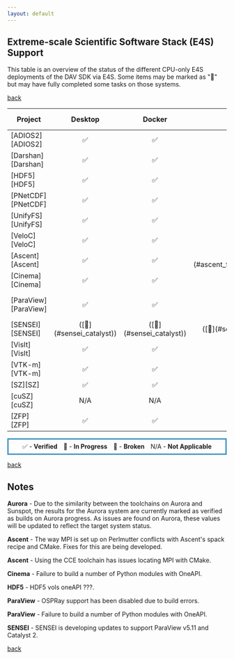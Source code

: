 ```yaml
---
layout: default
---
```


## Extreme-scale Scientific Software Stack (E4S) Support

This table is an overview of the status of the different CPU-only E4S deployments of the DAV SDK via E4S. Some items may be marked as "🔎" but may have fully completed some tasks on those systems.

[back](./)

<table class="status_table">
  <thead>
    <tr>
      <th>Project</th>
      <th style="text-align: center">Desktop</th>
      <th style="text-align: center">Docker</th>
      <th style="text-align: center">Frontier</th>
      <th style="text-align: center">Perlmutter</th>
      <th style="text-align: center" markdown="span">([Aurora](#verified_on_sunspot))</th>
      <th style="text-align: center">Smoke</th>
    </tr>
  </thead>
  <tbody>
    <tr>
      <td markdown="span">
        [ADIOS2][ADIOS2]
      </td>
      <td class="verified" style="text-align: center">✅</td><!-- Desktop -->
      <td class="verified" style="text-align: center">✅</td><!-- Docker -->
      <td class="verified" style="text-align: center">✅</td><!-- Frontier -->
      <td class="verified" style="text-align: center">✅</td><!-- Perlmutter -->
      <td class="verified" style="text-align: center">✅</td><!-- Aurora -->
      <td class="in_progress" style="text-align: center">🔎</td><!-- Smoke -->
    </tr>
    <tr>
      <td markdown="span">
        [Darshan][Darshan]
      </td>
      <td class="verified" style="text-align: center">✅</td><!-- Desktop -->
      <td class="verified" style="text-align: center">✅</td><!-- Docker -->
      <td class="verified" style="text-align: center">✅</td><!-- Frontier -->
      <td class="verified" style="text-align: center">✅</td><!-- Perlmutter -->
      <td class="verified" style="text-align: center">✅</td><!-- Aurora -->
      <td class="in_progress" style="text-align: center">🔎</td><!-- Smoke -->
    </tr>
    <tr>
      <td markdown="span">
        [HDF5][HDF5]
      </td>
      <td class="verified" style="text-align: center">✅</td><!-- Desktop -->
      <td class="verified" style="text-align: center">✅</td><!-- Docker -->
      <td class="verified" style="text-align: center">✅</td><!-- Frontier -->
      <td class="verified" style="text-align: center">✅</td><!-- Perlmutter -->
      <td class="in_progress" style="text-align: center" markdown="span">([🔎](#hdf5_vols_oneapi))</td><!-- Aurora -->
      <td class="in_progress" style="text-align: center">🔎</td><!-- Smoke -->
    </tr>
    <tr>
      <td markdown="span">
        [PNetCDF][PNetCDF]
      </td>
      <td class="verified" style="text-align: center">✅</td><!-- Desktop -->
      <td class="verified" style="text-align: center">✅</td><!-- Docker -->
      <td class="verified" style="text-align: center">✅</td><!-- Frontier -->
      <td class="verified" style="text-align: center">✅</td><!-- Perlmutter -->
      <td class="verified" style="text-align: center">✅</td><!-- Aurora -->
      <td class="in_progress" style="text-align: center">🔎</td><!-- Smoke -->
    </tr>
    <tr>
      <td markdown="span">
        [UnifyFS][UnifyFS]
      </td>
      <td class="verified" style="text-align: center">✅</td><!-- Desktop -->
      <td class="verified" style="text-align: center">✅</td><!-- Docker -->
      <td class="verified" style="text-align: center">✅</td><!-- Frontier -->
      <td class="verified" style="text-align: center">✅</td><!-- Perlmutter -->
      <td class="verified" style="text-align: center">✅</td><!-- Aurora -->
      <td class="in_progress" style="text-align: center">🔎</td><!-- Smoke -->
    </tr>
    <tr>
      <td markdown="span">
        [VeloC][VeloC]
      </td>
      <td class="verified" style="text-align: center">✅</td><!-- Desktop -->
      <td class="verified" style="text-align: center">✅</td><!-- Docker -->
      <td class="verified" style="text-align: center">✅</td><!-- Frontier -->
      <td class="verified" style="text-align: center">✅</td><!-- Perlmutter -->
      <td class="verified" style="text-align: center">✅</td><!-- Aurora -->
      <td class="in_progress" style="text-align: center">🔎</td><!-- Smoke -->
    </tr>
    <tr>
      <td markdown="span">
        [Ascent][Ascent]
      </td>
      <td class="verified" style="text-align: center">✅</td><!-- Desktop -->
      <td class="verified" style="text-align: center">✅</td><!-- Docker -->
      <td class="in_progress" style="text-align: center" markdown="span">([🔎](#ascent_find_mpi_frontier))</td><!-- Frontier -->
      <td class="failing" style="text-align: center" markdown="span">([🚫](#ascent_perlmutter_mpi))</td><!-- Perlmutter -->
      <td class="verified" style="text-align: center">✅</td><!-- Aurora -->
      <td class="in_progress" style="text-align: center">🔎</td><!-- Smoke -->
    </tr>
    <tr>
      <td markdown="span">
        [Cinema][Cinema]
      </td>
      <td class="verified" style="text-align: center">✅</td><!-- Desktop -->
      <td class="verified" style="text-align: center">✅</td><!-- Docker -->
      <td class="verified" style="text-align: center">✅</td><!-- Frontier -->
      <td class="verified" style="text-align: center">✅</td><!-- Perlmutter -->
      <td class="in_progress" style="text-align: center" markdown="span">([🔎](#cinema_oneapi_python))</td><!-- Aurora -->
      <td class="in_progress" style="text-align: center">🔎</td><!-- Smoke -->
    </tr>
    <tr>
      <td markdown="span">
        [ParaView][ParaView]
      </td>
      <td class="verified" style="text-align: center">✅</td><!-- Desktop -->
      <td class="verified" style="text-align: center">✅</td><!-- Docker -->
      <td class="verified" style="text-align: center">✅</td><!-- Frontier -->
      <td class="verified" style="text-align: center">✅</td><!-- Perlmutter -->
      <td class="in_progress" style="text-align: center" markdown="span">([🔎](#paraview_no_ospray)[🔎](#paraview_oneapi_python))</td><!-- Aurora -->
      <td class="verified" style="text-align: center">✅</td><!-- Smoke -->
    </tr>
    <tr>
      <td markdown="span">
        [SENSEI][SENSEI]
      </td>
      <td class="in_progress" style="text-align: center" markdown="span">([🔎](#sensei_catalyst))</td><!-- Desktop -->
      <td class="in_progress" style="text-align: center" markdown="span">([🔎](#sensei_catalyst))</td><!-- Docker -->
      <td class="in_progress" style="text-align: center" markdown="span">([🔎](#sensei_catalyst))</td><!-- Frontier -->
      <td class="in_progress" style="text-align: center" markdown="span">([🔎](#sensei_catalyst))</td><!-- Perlmutter -->
      <td class="in_progress" style="text-align: center" markdown="span">([🔎](#sensei_catalyst))</td><!-- Aurora -->
      <td class="in_progress" style="text-align: center">🔎</td><!-- Smoke -->
    </tr>
    <tr>
      <td markdown="span">
        [VisIt][VisIt]
      </td>
      <td class="verified" style="text-align: center">✅</td><!-- Desktop -->
      <td class="verified" style="text-align: center">✅</td><!-- Docker -->
      <td class="verified" style="text-align: center">✅</td><!-- Frontier -->
      <td class="in_progress" style="text-align: center">🔎</td><!-- Perlmutter -->
      <td class="in_progress" style="text-align: center">🔎</td><!-- Aurora -->
      <td class="in_progress" style="text-align: center">🔎</td><!-- Smoke -->
    </tr>
    <tr>
      <td markdown="span">
        [VTK-m][VTK-m]
      </td>
      <td class="verified" style="text-align: center">✅</td><!-- Desktop -->
      <td class="verified" style="text-align: center">✅</td><!-- Docker -->
      <td class="verified" style="text-align: center">✅</td><!-- Frontier -->
      <td class="verified" style="text-align: center">✅</td><!-- Perlmutter -->
      <td class="in_progress" style="text-align: center">🔎</td><!-- Aurora -->
      <td class="verified" style="text-align: center">✅</td><!-- Smoke -->
    </tr>
    <tr>
      <td markdown="span">
        [SZ][SZ]
      </td>
      <td class="verified" style="text-align: center">✅</td><!-- Desktop -->
      <td class="verified" style="text-align: center">✅</td><!-- Docker -->
      <td class="verified" style="text-align: center">✅</td><!-- Frontier -->
      <td class="verified" style="text-align: center">✅</td><!-- Perlmutter -->
      <td class="verified" style="text-align: center">✅</td><!-- Aurora -->
      <td class="in_progress" style="text-align: center">🔎</td><!-- Smoke -->
    </tr>
    <tr>
      <td markdown="span">
        [cuSZ][cuSZ]
      </td>
      <td class="na" style="text-align: center">N/A</td><!-- Desktop -->
      <td class="na" style="text-align: center">N/A</td><!-- Docker -->
      <td class="na" style="text-align: center">N/A</td><!-- Frontier -->
      <td class="na" style="text-align: center">N/A</td><!-- Perlmutter -->
      <td class="na" style="text-align: center">N/A</td><!-- Aurora -->
      <td class="na" style="text-align: center">N/A</td><!-- Smoke -->
    </tr>
    <tr>
      <td markdown="span">
        [ZFP][ZFP]
      </td>
      <td class="verified" style="text-align: center">✅</td><!-- Desktop -->
      <td class="verified" style="text-align: center">✅</td><!-- Docker -->
      <td class="verified" style="text-align: center">✅</td><!-- Frontier -->
      <td class="verified" style="text-align: center">✅</td><!-- Perlmutter -->
      <td class="verified" style="text-align: center">✅</td><!-- Aurora -->
      <td class="in_progress" style="text-align: center">🔎</td><!-- Smoke -->
    </tr>
  </tbody>
</table>

<p style="text-align:center; border-width:3px; border-style:solid; border-color:#4393c3; padding: 0.5em;">✅ - <b>Verified</b>&emsp;🔎 - <b>In Progress</b>&emsp;🚫 - <b>Broken</b>&emsp;N/A - <b>Not Applicable</b></p>

[back](./)

## Notes

<span id="verified_on_sunspot">**Aurora**</span> - Due to the similarity between the toolchains on Aurora and Sunspot, the results for the Aurora system are currently marked as verified as builds on Aurora progress. As issues are found on Aurora, these values will be updated to reflect the target system status.

<span id="ascent_perlmutter_mpi">**Ascent**</span> - The way MPI is set up on Perlmutter conflicts with Ascent's spack recipe and CMake. Fixes for this are being developed.

<span id="ascent_find_mpi_frontier">**Ascent**</span> - Using the CCE toolchain has issues locating MPI with CMake.

<span id="cinema_oneapi_python">**Cinema**</span> - Failure to build a number of Python modules with OneAPI.

<span id="hdf5_vols_oneapi">**HDF5**</span> - HDF5 vols oneAPI ???.

<span id="paraview_no_ospray">**ParaView**</span> - OSPRay support has been disabled due to build errors.

<span id="paraview_oneapi_python">**ParaView**</span> - Failure to build a number of Python modules with OneAPI.

<span id="sensei_catalyst">**SENSEI**</span> - SENSEI is developing updates to support ParaView v5.11 and Catalyst 2.

[back](./)

[ADIOS2]: https://csmd.ornl.gov/software/adios2
[Darshan]: https://www.mcs.anl.gov/research/projects/darshan/
[HDF5]: https://www.hdfgroup.org/solutions/hdf5/
[PNetCDF]: https://parallel-netcdf.github.io/
[UnifyFS]: https://unifyfs.readthedocs.io/en/latest/
[VeloC]: https://veloc.readthedocs.io/en/latest/
[Ascent]: https://github.com/Alpine-DAV/ascent
[Cinema]: https://cinemascience.github.io
[ParaView]: https://paraview.org
[SENSEI]: https://sensei-insitu.org/
[VisIt]: https://visit-dav.github.io/visit-website/
[VTK-m]: https://m.vtk.org
[SZ]: https://szcompressor.org
[cuSZ]: https://github.com/szcompressor/cuSZ
[ZFP]: https://computing.llnl.gov/projects/zfp
